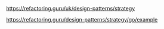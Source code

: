 https://refactoring.guru/uk/design-patterns/strategy

https://refactoring.guru/design-patterns/strategy/go/example
